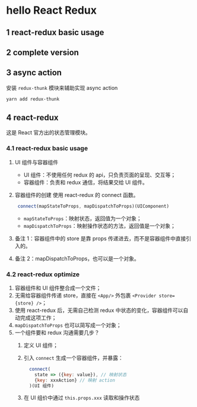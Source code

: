 # hello React Redux

## 1 react-redux basic usage

## 2 complete version

## 3 async action

  安装 `redux-thunk` 模块来辅助实现 async action

  ```bash
  yarn add redux-thunk
  ```

## 4 react-redux

  这是 React 官方出的状态管理模块。

### 4.1 react-redux basic usage

1. UI 组件与容器组件
   * UI 组件：不使用任何 redux 的 api，只负责页面的呈现、交互等；
   * 容器组件：负责和 redux 通信，将结果交给 UI 组件。
2. 容器组件的创建
   使用 react-redux 的 connect 函数。

   ```js
    connect(mapStateToProps, mapDispatchToProps)(UIComponent)

   ```

   * `mapStateToProps`：映射状态，返回值为一个对象；
   * `mapDispatchToProps`：映射操作状态的方法，返回值是一个对象；
3. 备注 1：容器组件中的 store 是靠 props 传递进去，而不是容器组件中直接引入的。
4. 备注 2：mapDispatchToProps，也可以是一个对象。

### 4.2 react-redux optimize

1. 容器组件和 UI 组件整合成一个文件；
2. 无需给容器组件传递 store，直接在 `<App/>` 外包裹 `<Provider store={store} />`；
3. 使用 react-redux 后，无需自己检测 redux 中状态的变化，容器组件可以自动完成这项工作；
4. `mapDispatchToProps` 也可以简写成一个对象；
5. 一个组件要和 redux 沟通需要几步？
   1. 定义 UI 组件；
   2. 引入 `connect` 生成一个容器组件，并暴露：

      ```js
        connect(
          state => ({key: value}), // 映射状态
          {key: xxxAction} // 映射 action
        )(UI 组件)
      ```

   3. 在 UI 组价中通过 `this.props.xxx` 读取和操作状态
